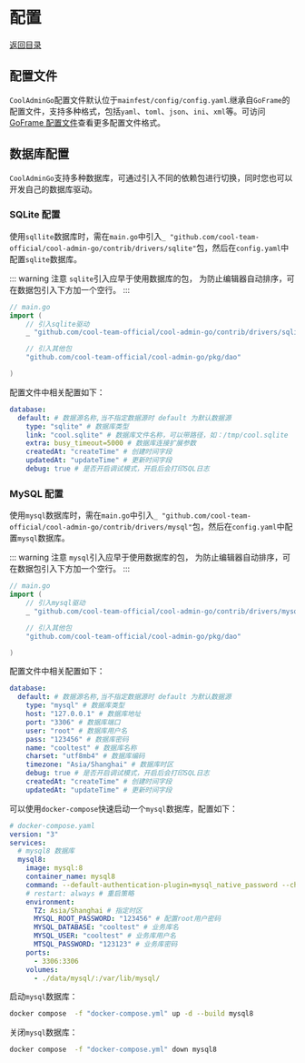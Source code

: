 # 配置

[返回目录](README.md)

## 配置文件

`CoolAdminGo`配置文件默认位于`mainfest/config/config.yaml`.继承自`GoFrame`的配置文件，支持多种格式，包括`yaml`、`toml`、`json`、`ini`、`xml`等。可访问[GoFrame 配置文件](https://goframe.org/pages/viewpage.action?pageId=1114668)查看更多配置文件格式。

## 数据库配置

`CoolAdminGo`支持多种数据库，可通过引入不同的依赖包进行切换，同时您也可以开发自己的数据库驱动。

### SQLite 配置

使用`sqllite`数据库时，需在`main.go`中引入`_ "github.com/cool-team-official/cool-admin-go/contrib/drivers/sqlite"`包，然后在`config.yaml`中配置`sqlite`数据库。

::: warning 注意
`sqlite`引入应早于使用数据库的包， 为防止编辑器自动排序，可在数据包引入下方加一个空行。
:::

```go
// main.go
import (
    // 引入sqlite驱动
    _ "github.com/cool-team-official/cool-admin-go/contrib/drivers/sqlite"

    // 引入其他包
    "github.com/cool-team-official/cool-admin-go/pkg/dao"

)
```

配置文件中相关配置如下：

```yaml
database:
  default: # 数据源名称,当不指定数据源时 default 为默认数据源
    type: "sqlite" # 数据库类型
    link: "cool.sqlite" # 数据库文件名称，可以带路径，如：/tmp/cool.sqlite
    extra: busy_timeout=5000 # 数据库连接扩展参数
    createdAt: "createTime" # 创建时间字段
    updatedAt: "updateTime" # 更新时间字段
    debug: true # 是否开启调试模式，开启后会打印SQL日志
```

### MySQL 配置

使用`mysql`数据库时，需在`main.go`中引入`_ "github.com/cool-team-official/cool-admin-go/contrib/drivers/mysql"`包，然后在`config.yaml`中配置`mysql`数据库。

::: warning 注意
`mysql`引入应早于使用数据库的包， 为防止编辑器自动排序，可在数据包引入下方加一个空行。
:::

```go
// main.go
import (
    // 引入mysql驱动
    _ "github.com/cool-team-official/cool-admin-go/contrib/drivers/mysql"

    // 引入其他包
    "github.com/cool-team-official/cool-admin-go/pkg/dao"

)
```

配置文件中相关配置如下：

```yaml
database:
  default: # 数据源名称,当不指定数据源时 default 为默认数据源
    type: "mysql" # 数据库类型
    host: "127.0.0.1" # 数据库地址
    port: "3306" # 数据库端口
    user: "root" # 数据库用户名
    pass: "123456" # 数据库密码
    name: "cooltest" # 数据库名称
    charset: "utf8mb4" # 数据库编码
    timezone: "Asia/Shanghai" # 数据库时区
    debug: true # 是否开启调试模式，开启后会打印SQL日志
    createdAt: "createTime" # 创建时间字段
    updatedAt: "updateTime" # 更新时间字段
```

可以使用`docker-compose`快速启动一个`mysql`数据库，配置如下：

```yaml
# docker-compose.yaml
version: "3"
services:
  # mysql8 数据库
  mysql8:
    image: mysql:8
    container_name: mysql8
    command: --default-authentication-plugin=mysql_native_password --character-set-server=utf8mb4 --collation-server=utf8mb4_unicode_ci
    # restart: always # 重启策略
    environment:
      TZ: Asia/Shanghai # 指定时区
      MYSQL_ROOT_PASSWORD: "123456" # 配置root用户密码
      MYSQL_DATABASE: "cooltest" # 业务库名
      MYSQL_USER: "cooltest" # 业务库用户名
      MTSQL_PASSWORD: "123123" # 业务库密码
    ports:
      - 3306:3306
    volumes:
      - ./data/mysql/:/var/lib/mysql/
```

启动`mysql`数据库：

```bash
docker compose  -f "docker-compose.yml" up -d --build mysql8
```

关闭`mysql`数据库：

```bash
docker compose  -f "docker-compose.yml" down mysql8
```


